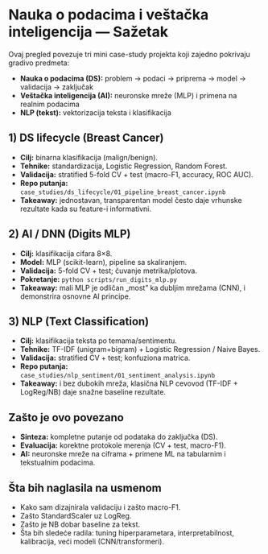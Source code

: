 # Nauka o podacima i veštačka inteligencija — Sažetak

Ovaj pregled povezuje tri mini case-study projekta koji zajedno pokrivaju gradivo predmeta:
- **Nauka o podacima (DS):** problem → podaci → priprema → model → validacija → zaključak
- **Veštačka inteligencija (AI):** neuronske mreže (MLP) i primena na realnim podacima
- **NLP (tekst):** vektorizacija teksta i klasifikacija

## 1) DS lifecycle (Breast Cancer)
- **Cilj:** binarna klasifikacija (malign/benign).
- **Tehnike:** standardizacija, Logistic Regression, Random Forest.
- **Validacija:** stratified 5-fold CV + test (macro-F1, accuracy, ROC AUC).
- **Repo putanja:** `case_studies/ds_lifecycle/01_pipeline_breast_cancer.ipynb`
- **Takeaway:** jednostavan, transparentan model često daje vrhunske rezultate kada su feature-i informativni.

## 2) AI / DNN (Digits MLP)
- **Cilj:** klasifikacija cifara 8×8.
- **Model:** MLP (scikit-learn), pipeline sa skaliranjem.
- **Validacija:** 5-fold CV + test; čuvanje metrika/plotova.
- **Pokretanje:** `python scripts/run_digits_mlp.py`
- **Takeaway:** mali MLP je odličan „most” ka dubljim mrežama (CNN), i demonstrira osnovne AI principe.

## 3) NLP (Text Classification)
- **Cilj:** klasifikacija teksta po temama/sentimentu.
- **Tehnike:** TF-IDF (unigram+bigram) + Logistic Regression / Naive Bayes.
- **Validacija:** stratified CV + test; konfuziona matrica.
- **Repo putanja:** `case_studies/nlp_sentiment/01_sentiment_analysis.ipynb`
- **Takeaway:** i bez dubokih mreža, klasična NLP cevovod (TF-IDF + LogReg/NB) daje snažne baseline rezultate.

## Zašto je ovo povezano
- **Sinteza:** kompletne putanje od podataka do zaključka (DS).
- **Evaluacija:** korektne protokole merenja (CV + test, macro-F1).
- **AI:** neuronske mreže na ciframa + primene ML na tabularnim i tekstualnim podacima.

## Šta bih naglasila na usmenom
- Kako sam dizajnirala validaciju i zašto macro-F1.
- Zašto StandardScaler uz LogReg.
- Zašto je NB dobar baseline za tekst.
- Šta bih sledeće radila: tuning hiperparametara, interpretabilnost, kalibracija, veći modeli (CNN/transformeri).
